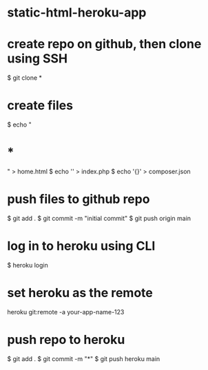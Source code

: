 # static-html-heroku-app

# create repo on github, then clone using SSH
$ git clone *

# create files
$ echo "<h1> * </h1>" > home.html 
$ echo '<?php include_once("home.html"); ?>' > index.php
$ echo '{}' > composer.json

# push files to github repo
$ git add .
$ git commit -m "initial commit"
$ git push origin main

# log in to heroku using CLI
$ heroku login

# set heroku as the remote
heroku git:remote -a your-app-name-123

# push repo to heroku
$ git add .
$ git commit -m "*"
$ git push heroku main

